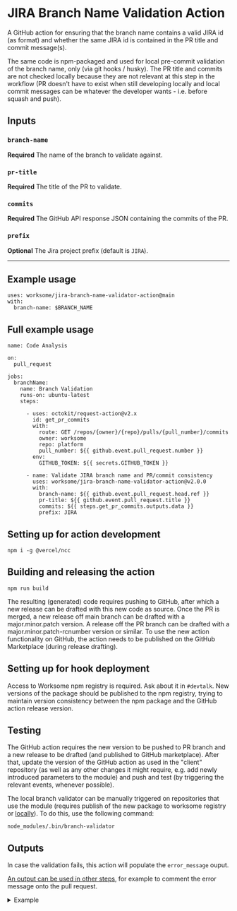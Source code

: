 # JIRA Branch Name Validation Action

A GitHub action for ensuring that the branch name contains a valid JIRA id (as format) and whether the same JIRA id is contained in the PR title and commit message(s).

The same code is npm-packaged and used for local pre-commit validation of the branch name, only (via git hooks / husky). The PR title and commits are not checked locally because they are not relevant at this step in the workflow (PR doesn't have to exist when still developing locally and local commit messages can be whatever the developer wants - i.e. before squash and push).

## Inputs

### `branch-name`

**Required** The name of the branch to validate against.

### `pr-title`

**Required** The title of the PR to validate.

### `commits`

**Required** The GitHub API response JSON containing the commits of the PR.

### `prefix`

**Optional** The Jira project prefix (default is `JIRA`).

***

## Example usage

```
uses: worksome/jira-branch-name-validator-action@main
with:
  branch-name: $BRANCH_NAME
```

## Full example usage

```
name: Code Analysis

on:
  pull_request

jobs:
  branchName:
    name: Branch Validation
    runs-on: ubuntu-latest
    steps:

      - uses: octokit/request-action@v2.x
        id: get_pr_commits
        with:
          route: GET /repos/{owner}/{repo}/pulls/{pull_number}/commits
          owner: worksome
          repo: platform
          pull_number: ${{ github.event.pull_request.number }}
        env:
          GITHUB_TOKEN: ${{ secrets.GITHUB_TOKEN }}

      - name: Validate JIRA branch name and PR/commit consistency
        uses: worksome/jira-branch-name-validator-action@v2.0.0
        with:
          branch-name: ${{ github.event.pull_request.head.ref }}
          pr-title: ${{ github.event.pull_request.title }}
          commits: ${{ steps.get_pr_commits.outputs.data }}
          prefix: JIRA

```

## Setting up for action development
```
npm i -g @vercel/ncc
```

## Building and releasing the action

```
npm run build
```

The resulting (generated) code requires pushing to GitHub, after which a new release can be drafted with this new code as source. Once the PR is merged, a new release off main branch can be drafted with a major.minor.patch version. A release off the PR branch can be drafted with a major.minor.patch-rcnumber version or similar. To use the new action functionality on GitHub, the action needs to be published on the GitHub Marketplace (during release drafting).

## Setting up for hook deployment

Access to Worksome npm registry is required. Ask about it in `#devtalk`.
New versions of the package should be published to the npm registry, trying to maintain version consistency between the npm package and the GitHub action release version. 

## Testing

The GitHub action requires the new version to be pushed to PR branch and a new release to be drafted (and published to GitHub marketplace). After that, update the version of the GitHub action as used in the "client" repository (as well as any other changes it might require, e.g. add newly introduced parameters to the module) and push and test (by triggering the relevant events, whenever possible).

The local branch validator can be manually triggered on repositories that use the module (requires publish of the new package to worksome registry or [locally](https://medium.com/@debshish.pal/publish-a-npm-package-locally-for-testing-9a00015eb9fd)). To do this, use the following command:

```shell
node_modules/.bin/branch-validator
```

## Outputs

In case the validation fails, this action will populate the `error_message` ouput.

[An output can be used in other steps](https://docs.github.com/en/actions/using-jobs/defining-outputs-for-jobs), for example to comment the error message onto the pull request.

<details>
<summary>Example</summary>

```yml
name: "Code Analysis"

on:
  pull_request_target:
    types:
      - opened
      - edited
      - synchronize

jobs:
  main:
    name: Validate PR title
    runs-on: ubuntu-latest
    steps:
      - uses: octokit/request-action@v2.x
        id: get_pr_commits
        with:
          route: GET /repos/{owner}/{repo}/pulls/{pull_number}/commits
          owner: worksome
          repo: platform
          pull_number: ${{ github.event.pull_request.number }}
        env:
          GITHUB_TOKEN: ${{ secrets.GITHUB_TOKEN }}

      - name: Validate JIRA branch name and PR/commit consistency
        uses: worksome/jira-branch-name-validator-action@v2.0.0
        id: validate_pr_commits        
        with:
          branch-name: ${{ github.event.pull_request.head.ref }}
          pr-title: ${{ github.event.pull_request.title }}
          commits: ${{ steps.get_pr_commits.outputs.data }}
          prefix: JIRA

      - uses: marocchino/sticky-pull-request-comment@v2
        # When the previous steps fails, the workflow would stop. By adding this
        # condition you can continue the execution with the populated error message.
        if: always() && (steps.validate_pr_commits.outputs.error_message != null)
        with:
          header: pr-commits-lint-error
          message: |
            Hey there and thank you for opening this pull request! 👋🏼
            
            We require branch names and commit messages to be linked with the Jira-ID for your PR.

            Details:
            
            ```
            ${{ steps.validate_pr_commits.outputs.error_message }}
            ```

      # Delete a previous comment when the issue has been resolved
      - if: ${{ steps.validate_pr_commits.outputs.error_message == null }}
        uses: marocchino/sticky-pull-request-comment@v2
        with:   
          header: pr-commits-lint-error
          delete: true
```

</details>